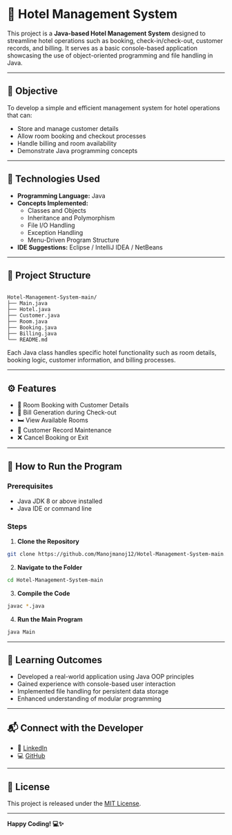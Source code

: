 # 🏨 Hotel Management System

This project is a **Java-based Hotel Management System** designed to streamline hotel operations such as booking, check-in/check-out, customer records, and billing. It serves as a basic console-based application showcasing the use of object-oriented programming and file handling in Java.

---

## 📌 Objective

To develop a simple and efficient management system for hotel operations that can:

- Store and manage customer details
- Allow room booking and checkout processes
- Handle billing and room availability
- Demonstrate Java programming concepts

---

## 🧰 Technologies Used

- **Programming Language:** Java
- **Concepts Implemented:**
  - Classes and Objects
  - Inheritance and Polymorphism
  - File I/O Handling
  - Exception Handling
  - Menu-Driven Program Structure
- **IDE Suggestions:** Eclipse / IntelliJ IDEA / NetBeans

---

## 📂 Project Structure

```

Hotel-Management-System-main/
├── Main.java
├── Hotel.java
├── Customer.java
├── Room.java
├── Booking.java
├── Billing.java
└── README.md

````

Each Java class handles specific hotel functionality such as room details, booking logic, customer information, and billing processes.

---

## ⚙️ Features

- 🔑 Room Booking with Customer Details
- 🧾 Bill Generation during Check-out
- 🛏️ View Available Rooms
- 📁 Customer Record Maintenance
- ❌ Cancel Booking or Exit

---

## 🧪 How to Run the Program

### Prerequisites

- Java JDK 8 or above installed
- Java IDE or command line

### Steps

1. **Clone the Repository**

```bash
git clone https://github.com/Manojmanoj12/Hotel-Management-System-main.git
````

2. **Navigate to the Folder**

```bash
cd Hotel-Management-System-main
```

3. **Compile the Code**

```bash
javac *.java
```

4. **Run the Main Program**

```bash
java Main
```

---

## 🎯 Learning Outcomes

* Developed a real-world application using Java OOP principles
* Gained experience with console-based user interaction
* Implemented file handling for persistent data storage
* Enhanced understanding of modular programming

---

## 📬 Connect with the Developer

* 🔗 [LinkedIn](www.linkedin.com/in/manojcs24)
* 💻 [GitHub](https://github.com/Manojmanoj12)

---

## 📄 License

This project is released under the [MIT License](LICENSE).

---

**Happy Coding! 💻✨**
